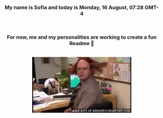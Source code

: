 


<div align="center">
<h3 >My name is Sofia and today is Monday, 16 August, 07:28 GMT-4</h3><br>
<h3 >For now, me and my personalities are working to create a fun Readme 👋
</h3><br>
<img src='img/dwight.gif' alt='working...'/>
</div>
